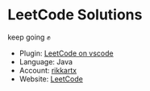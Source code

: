 # LeetCode Solutions

keep going ✊

- Plugin: [LeetCode on vscode](https://marketplace.visualstudio.com/items?itemName=LeetCode.vscode-leetcode) 
- Language: Java
- Account: [rikkartx](https://leetcode.com/rikkartx/)
- Website: [LeetCode](https://leetcode.com/)
